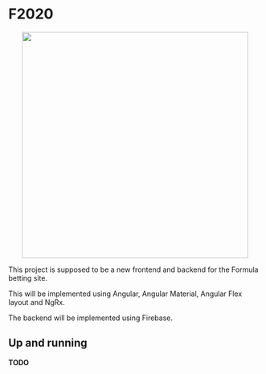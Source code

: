 # F2020

<p align="center"><img src="https://github.com/bregnvig/F2020/blob/develop/apps/ui/src/assets/icons/icon-192x192.png?raw=true" width="450"></p>

This project is supposed to be a new frontend and backend for the Formula betting site. 

This will be implemented using Angular, Angular Material, Angular Flex layout and NgRx.

The backend will be implemented using Firebase.


## Up and running

**TODO**

